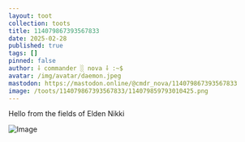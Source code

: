 ```yaml
---
layout: toot
collection: toots
title: 114079867393567833
date: 2025-02-28
published: true
tags: []
pinned: false
author: ⸸ commander ░ nova ⸸ :~$
avatar: /img/avatar/daemon.jpeg
mastodon: https://mastodon.online/@cmdr_nova/114079867393567833
image: /toots/114079867393567833/114079859793010425.png
---
```


Hello from the fields of Elden Nikki

<img src="/toots/114079867393567833/114079859793010425.png" alt="Image">
